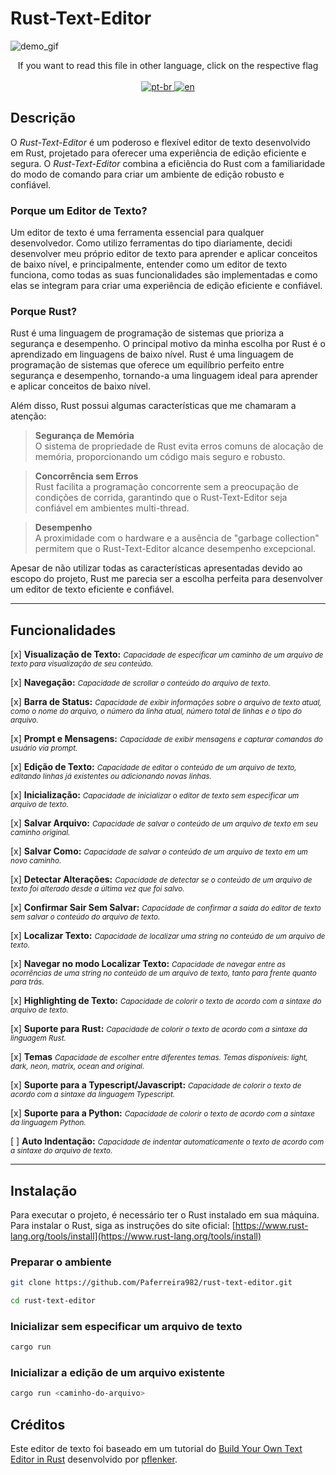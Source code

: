# Rust-Text-Editor

![demo_gif](https://github.com/Paferreira982/rust-text-editor/assets/67207736/8c935ee5-87e8-4219-b14d-b488df1a83a0)

<p align="center">
If you want to read this file in other language, click on the respective flag <br> <br>
  <a href="https://github.com/Paferreira982/rust-text-editor/blob/main/README.pt-br.md">
    <img src="https://img.shields.io/badge/lang-pt--br-green.svg" alt="pt-br">
  </a>
  <a href="https://github.com/Paferreira982/rust-text-editor/blob/main/README.md">
    <img src="https://img.shields.io/badge/lang-en-red.svg" alt="en">
  </a>
</p>

## Descrição
O *Rust-Text-Editor* é um poderoso e flexível editor de texto desenvolvido em Rust, projetado para oferecer uma experiência de edição eficiente e segura. O *Rust-Text-Editor* combina a eficiência do Rust com a familiaridade do modo de comando para criar um ambiente de edição robusto e confiável.

### Porque um Editor de Texto?
Um editor de texto é uma ferramenta essencial para qualquer desenvolvedor. Como utilizo ferramentas do tipo diariamente, decidi desenvolver meu próprio editor de texto para aprender e aplicar conceitos de baixo nível, e principalmente, entender como um editor de texto funciona, como todas as suas funcionalidades são implementadas e como elas se integram para criar uma experiência de edição eficiente e confiável.

### Porque Rust?
Rust é uma linguagem de programação de sistemas que prioriza a segurança e desempenho. O principal motivo da minha escolha por Rust é o aprendizado em linguagens de baixo nível. Rust é uma linguagem de programação de sistemas que oferece um equilíbrio perfeito entre segurança e desempenho, tornando-a uma linguagem ideal para aprender e aplicar conceitos de baixo nível.

Além disso, Rust possui algumas características que me chamaram a atenção:

>**Segurança de Memória** <br>
>  O sistema de propriedade de Rust evita erros comuns de alocação de memória, proporcionando um código mais seguro e robusto.

>**Concorrência sem Erros** <br>
>  Rust facilita a programação concorrente sem a preocupação de condições de corrida, garantindo que o Rust-Text-Editor seja confiável em ambientes multi-thread.

>**Desempenho** <br>
>  A proximidade com o hardware e a ausência de "garbage collection" permitem que o Rust-Text-Editor alcance desempenho excepcional.

Apesar de não utilizar todas as características apresentadas devido ao escopo do projeto, Rust me parecia ser a escolha perfeita para desenvolver um editor de texto eficiente e confiável.

---
## Funcionalidades
[x] **Visualização de Texto:** <small><i>Capacidade de especificar um caminho de um arquivo de texto para visualização de seu conteúdo.</i></small>

[x] **Navegação:** <small><i>Capacidade de scrollar o conteúdo do arquivo de texto.</i></small>

[x] **Barra de Status:** <small><i>Capacidade de exibir informações sobre o arquivo de texto atual, como o nome do arquivo, o número da linha atual, número total de linhas e o tipo do arquivo.</i></small>

[x] **Prompt e Mensagens:** <small><i>Capacidade de exibir mensagens e capturar comandos do usuário via prompt.</i></small>

[x] **Edição de Texto:** <small><i>Capacidade de editar o conteúdo de um arquivo de texto, editando linhas já existentes ou adicionando novas linhas.</i></small>

[x] **Inicialização:** <small><i>Capacidade de inicializar o editor de texto sem especificar um arquivo de texto.</i></small>

[x] **Salvar Arquivo:** <small><i>Capacidade de salvar o conteúdo de um arquivo de texto em seu caminho original.</i></small>

[x] **Salvar Como:** <small><i>Capacidade de salvar o conteúdo de um arquivo de texto em um novo caminho.</i></small>

[x] **Detectar Alterações:** <small><i>Capacidade de detectar se o conteúdo de um arquivo de texto foi alterado desde a última vez que foi salvo.</i></small>

[x] **Confirmar Sair Sem Salvar:** <small><i>Capacidade de confirmar a saída do editor de texto sem salvar o conteúdo do arquivo de texto.</i></small>

[x] **Localizar Texto:** <small><i>Capacidade de localizar uma string no conteúdo de um arquivo de texto.</i></small>

[x] **Navegar no modo Localizar Texto:** <small><i>Capacidade de navegar entre as ocorrências de uma string no conteúdo de um arquivo de texto, tanto para frente quanto para trás.</i></small>

[x] **Highlighting de Texto:** <small><i>Capacidade de colorir o texto de acordo com a sintaxe do arquivo de texto.</i></small>

[x] **Suporte para Rust:** <small><i>Capacidade de colorir o texto de acordo com a sintaxe da linguagem Rust.</i></small>

[x] **Temas** <small><i>Capacidade de escolher entre diferentes temas. Temas disponíveis: light, dark, neon, matrix, ocean and original.</i></small>

[x] **Suporte para a Typescript/Javascript:** <small><i>Capacidade de colorir o texto de acordo com a sintaxe da linguagem Typescript.</i></small>

[x] **Suporte para a Python:** <small><i>Capacidade de colorir o texto de acordo com a sintaxe da linguagem Python.</i></small>

[ ] **Auto Indentação:** <small><i>Capacidade de indentar automaticamente o texto de acordo com a sintaxe do arquivo de texto.</i></small>

---

## Instalação
Para executar o projeto, é necessário ter o Rust instalado em sua máquina. Para instalar o Rust, siga as instruções do site oficial: [https://www.rust-lang.org/tools/install](https://www.rust-lang.org/tools/install)

### Preparar o ambiente
```bash
git clone https://github.com/Paferreira982/rust-text-editor.git

cd rust-text-editor
```

### Inicializar sem especificar um arquivo de texto
```bash
cargo run
```

### Inicializar a edição de um arquivo existente
```bash
cargo run <caminho-do-arquivo>
```

## Créditos
Este editor de texto foi baseado em um tutorial do [Build Your Own Text Editor in Rust](https://www.flenker.blog/hecto/) desenvolvido por [pflenker](https://github.com/pflenker).
